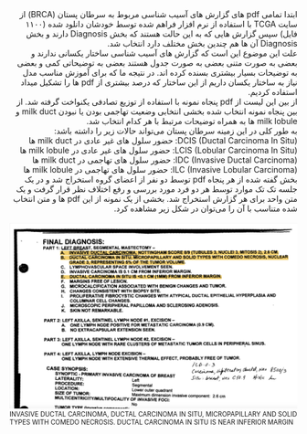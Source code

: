 <div style="direction:rtl;">
ابتدا تمامی
pdf
های گزارش های آسیب شناسی مربوط به سرطان پستان
(BRCA)
از سایت
TCGA
با استفاده از نرم افزار فراهم شده توسط خودشان دانلود شده (۱۱۰۰ فایل) سپس گزارش هایی که به این حالت هستند که بخش
Diagnosis
 دارند و بخش
Diagnosis
آن ها هم چندین بخش مختلف دارد انتخاب شد.
<br>
علت این موضوع این است که گزارش های آسیب شناسی ساختار یکسانی ندارند و بعضی به صورت متنی بعضی به صورت جدول هستند بعضی به توضیحاتی کمی و بعضی به توضیحات بسیار بیشتری بسنده کرده اند. در نتیجه ما که برای آموزش مناسب مدل نیاز به ساختار یکسان داریم از این ساختار که درصد بیشتری از 
pdf
ها را تشکیل میداد استفاده کردیم.
<br>
از بین این لیست از
pdf
پنجاه نمونه با استفاده از توزیع تصادفی یکنواخت گرفته شد.
از بین پنجاه نمونه انتخاب شده بخشی انتخابی وضعیت تهاجمی بودن یا نبودن
milk duct
و
milk lobule
ها به همراه توضیحات مرتبط با هر کدام انتخاب شد.
<br>
به طور کلی در این زمینه سرطان پستان می‌تواند حالات زیر را داشته باشد:
<br>
DCIS (Ductal Carcinoma In Situ):
حضور سلول های غیر عادی در
milk duct
ها
<br>
LCIS (Lobular Carcinoma In Situ):
حضور سلول های غیر عادی در
milk lobule
ها
<br>
IDC (Invasive Ductal Carcinoma):
حضور سلول های تهاجمی در
milk duct
ها
<br>
ILC (Invasive Lobular Carcinoma):
حضور سلول های تهاجمی در
milk lobule
ها
<br>
بخش گفته شده از هر پنجاه
pdf
توسط دو نفر از اعضای گروه استخراج شد و در یک جلسه تک تک موارد توسط هر دو فرد مورد بررسی و رفع اختلاف نظر قرار گرفت و یک متن واحد برای هر گزارش استخراج شد.
بخشی از یک نمونه از این
pdf
ها و متن انتخاب شده متناسب با آن را می‌توان در شکل زیر مشاهده کرد.
</div>
<div>
<br>
<div style="width:image width px; font-size:80%; text-align:left;">
<img src="../color-normalization/sample_images/figure1.png">
<br>
INVASIVE DUCTAL CARCINOMA, DUCTAL CARCINOMA IN SITU, MICROPAPILLARY AND SOLID TYPES WITH COMEDO NECROSIS. DUCTAL CARCINOMA IN SITU IS NEAR INFERIOR MARGIN
</div>